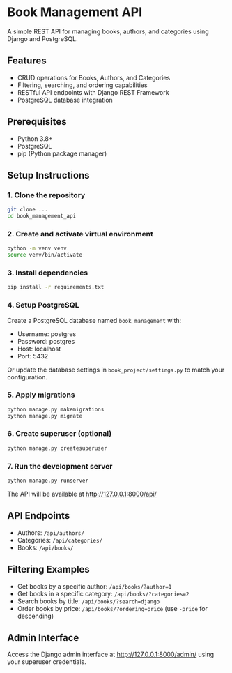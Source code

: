 # Book Management API

A simple REST API for managing books, authors, and categories using Django and PostgreSQL.

## Features

- CRUD operations for Books, Authors, and Categories
- Filtering, searching, and ordering capabilities
- RESTful API endpoints with Django REST Framework
- PostgreSQL database integration

## Prerequisites

- Python 3.8+
- PostgreSQL
- pip (Python package manager)

## Setup Instructions

### 1. Clone the repository

```bash
git clone ...
cd book_management_api
```

### 2. Create and activate virtual environment

```bash
python -m venv venv
source venv/bin/activate  
```

### 3. Install dependencies

```bash
pip install -r requirements.txt
```

### 4. Setup PostgreSQL

Create a PostgreSQL database named `book_management` with:
- Username: postgres
- Password: postgres
- Host: localhost
- Port: 5432

Or update the database settings in `book_project/settings.py` to match your configuration.

### 5. Apply migrations

```bash
python manage.py makemigrations
python manage.py migrate
```

### 6. Create superuser (optional)

```bash
python manage.py createsuperuser
```

### 7. Run the development server

```bash
python manage.py runserver
```

The API will be available at http://127.0.0.1:8000/api/

## API Endpoints

- Authors: `/api/authors/`
- Categories: `/api/categories/`
- Books: `/api/books/`

## Filtering Examples

- Get books by a specific author: `/api/books/?author=1`
- Get books in a specific category: `/api/books/?categories=2`
- Search books by title: `/api/books/?search=django`
- Order books by price: `/api/books/?ordering=price` (use `-price` for descending)

## Admin Interface

Access the Django admin interface at http://127.0.0.1:8000/admin/ using your superuser credentials. 